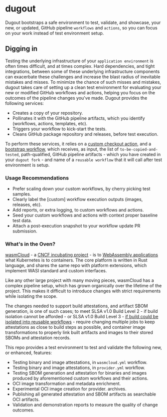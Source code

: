 # dugout

Dugout bootstraps a safe environment to test, validate, and showcase, your new, or updated, GitHub pipeline `workflows` and `actions`, so you can focus on your work instead of test environment setup.

## Digging in

Testing the underlying infrastructure of your `application environment` is often times difficult, and at times complex. Hard dependencies, and tight integrations, between some of these underlying infrastructure components can exacerbate these challenges and increase the blast radius of inevitable mistakes and misses. To minimize the chance of such misses and mistakes, dugout takes care of setting up a clean test environment for evaluating your new or modified GitHub workflows and actions, helping you focus on the outcomes of the pipeline changes you've made. Dugout provides the following services:

- Creates a copy of your repository.
- Pollinates it with the GitHub pipeline artifacts, which you identify (workflows, actions, templates, etc).
- Triggers your workflow to kick-start the tests.
- Cleans GitHub package repository and releases, before test execution.

To perform these services, it relies on a [custom checkout action](./.github/actions/workflow-change-validation-checkout/action.yml), and a [bootstrap workflow](./.github/workflows/bootstrap.yml), which receives, as input, the list of `to-be-copied-and-tested`, path-qualified, GitHub pipeline artifacts - which you have created in your `dugout fork` - and name of a `reusable workflow` that it will call after test environment is setup.

### Usage Recommendations

- Prefer scaling down your custom workflows, by cherry picking test samples.
- Clearly label the [custom] workflow execution outputs (images, releases, etc).
- Add reports, or extra logging, to custom workflows and actions.
- Seed your custom workflows and actions with context proper baseline test data.
- Attach a post-execution snapshot to your workflow update PR submission.

### What's in the Oven?

[wasmCloud](https://wasmcloud.com) - a [CNCF incubating project](https://www.cncf.io/projects/wasmcloud/) - is to [WebAssembly applications](https://github.com/WebAssembly/component-model?tab=readme-ov-file) what Kubernetes is to containers. The core platform is written in Rust language, and shares the same repo with platform extensions, which implement WASI standard and custom interfaces.

Like any other large project with many moving pieces, wasmCloud has a complex pipeline setup, which has grown organically over the lifetime of the project. This makes it difficult to introduce changes with strict requirements while isolating the scope.

The changes needed to support build attestations, and artifact SBOM generation, is one of such cases; to meet SLSA v1.0 Build Level 2 - if build isolation cannot be afforded - or SLSA v1.0 Build Level 3 - [if build could be isolated into reusable workflows](https://docs.github.com/en/actions/security-for-github-actions/using-artifact-attestations/using-artifact-attestations-and-reusable-workflows-to-achieve-slsa-v1-build-level-3) - require changing multiple jobs to keep attestations as close to build steps as possible, and container image transformations to properly link built artifacts and images to their stored SBOMs and attestation records.

This repo provides a test environment to test and validate the following new, or enhanced, features:

- Testing binary and image attestations, in `wasmcloud.yml` workflow.
- Testing binary and image attestations, in `provider.yml` workflow.
- Testing SBOM generation and attestation for binaries and images produced by aforementioned custom workflows and their actions.
- OCI image transformation and metadata enrichment.
- Experimental OCI image creation for provider. archives.
- Publishing all generated attestation and SBOM artifacts as searchable OCI artifacts.
- Validation and demonstration reports to measure the quality of change outcomes.
